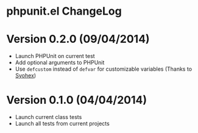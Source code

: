 # phpunit.el ChangeLog


# Version 0.2.0 (09/04/2014)

- Launch PHPUnit on current test
- Add optional arguments to PHPUnit
- Use `defcustom` instead of `defvar` for customizable variables (Thanks to [Syohex](https://github.com/syohex))


# Version 0.1.0 (04/04/2014)

- Launch current class tests
- Launch all tests from current projects
